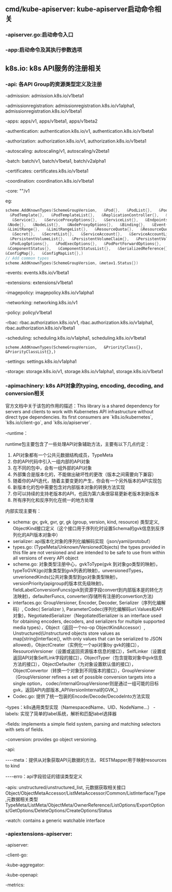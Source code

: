 ## cmd\/kube-apiserver: kube-apiserver启动命令相关

### -apiserver.go:启动命令入口

### -app:启动命令及其执行参数选项

## k8s.io: k8s API服务的注册相关

### -api: 各API Group的资源类型定义及注册

-admission:  admission.k8s.io\/v1beta1

-admissionregistration: admissionregistration.k8s.io\/v1alpha1, admissionregistration.k8s.io\/v1beta1

-apps: apps\/v1, apps\/v1beta1, apps\/v1beta2

-authentication: authentication.k8s.io\/v1, authentication.k8s.io\/v1beta1

-authorization: authorization.k8s.io\/v1, authorization.k8s.io\/v1beta1

-autoscaling: autoscaling\/v1, autoscaling\/v2beta1

-batch: batch\/v1, batch\/v1beta1, batch\/v2alpha1

-certificates: certificates.k8s.io\/v1beta1

-coordination: coordination.k8s.io\/v1beta1

-core: ""\/v1

eg:

```go
scheme.AddKnownTypes(SchemeGroupVersion,   &Pod{},   &PodList{},   &PodStatusResult{}, 
  &PodTemplate{},   &PodTemplateList{},   &ReplicationController{},   &ReplicationControllerList{},
   &Service{},   &ServiceProxyOptions{},   &ServiceList{},   &Endpoints{},   &EndpointsList{},  
 &Node{},   &NodeList{},   &NodeProxyOptions{},   &Binding{},   &Event{},   &EventList{},   &List{},  
 &LimitRange{},   &LimitRangeList{},   &ResourceQuota{},   &ResourceQuotaList{},   &Namespace{},   &NamespaceList{},
   &Secret{},   &SecretList{},   &ServiceAccount{},   &ServiceAccountList{},   &PersistentVolume{}, 
  &PersistentVolumeList{},   &PersistentVolumeClaim{},   &PersistentVolumeClaimList{},   &PodAttachOptions{}, 
  &PodLogOptions{},   &PodExecOptions{},   &PodPortForwardOptions{},   &PodProxyOptions{},  
 &ComponentStatus{},   &ComponentStatusList{},   &SerializedReference{},   &RangeAllocation{},   
&ConfigMap{},   &ConfigMapList{},)
// Add common types
scheme.AddKnownTypes(SchemeGroupVersion, &metav1.Status{})
```

-events: events.k8s.io\/v1beta1

-extensions: extensions\/v1beta1

-imagepolicy: imagepolicy.k8s.io\/v1alpha1

-networking: networking.k8s.io\/v1

-policy: policy\/v1beta1

-rbac: rbac.authorization.k8s.io\/v1, rbac.authorization.k8s.io\/v1alpha1, rbac.authorization.k8s.io\/v1beta1

-scheduling: scheduling.k8s.io\/v1alpha1, scheduling.k8s.io\/v1beta1

```
scheme.AddKnownTypes(SchemeGroupVersion,   &PriorityClass{},   &PriorityClassList{},)
```

-settings: settings.k8s.io\/v1alpha1

-storage: storage.k8s.io\/v1, storage.k8s.io\/v1alpha1, storage.k8s.io\/v1beta1

### -apimachinery: k8s API对象的typing, encoding, decoding, and conversion相关

官方文档中关于该包的作用的描述：This library is a shared dependency for servers and clients to work with Kubernetes API infrastructure without direct type dependencies.  Its first consumers are \`k8s.io\/kubernetes\`, \`k8s.io\/client-go\`, and \`k8s.io\/apiserver\`.

-runtime：

runtime包主要包含了一些处理API对象辅助方法，主要有以下几点约定：

1. API对象都有一个公共元数据结构成员，TypeMeta
2. 你的API代码中引入一组内部的API对象
3. 在不同的包中，会有一组外部的API对象
4. 外部集合是版本化的，不能做出破坏性的更改（版本之间需要向下兼容）
5. 随着你的API迭代，随着主要变更的产生，你会有一个另外版本的API实现包
6. 新版本化的包中需要包含对内部版本对象的转换方法实现
7. 你可以持续的支持老版本的API，也因为第六条很容易更新老版本到新版本
8. 所有序列化和反序列化在统一的地方处理

内部实现主要有：

* schema: gv, gvk, gvr, gr, gk \(group, version, kind, resource\) 类型定义, ObjectKind接口定义（这个接口用于序列化时设置Schema的gvk信息到反序列化的API版本对象中）
* serializer: api版本化对象的序列化编解码实现（json\/yaml\/protobuf）
* types.go: \(TypeMeta\/Unknown\/VersionedObjects\) the types provided in this file are not versioned and are intended to be safe to use from within all versions of every API object
* scheme.go: 对象类型注册中心，gvkToType\(gvk 到对象go类型的映射\)， typeToGVK\(go对象类型到gvk列表的映射\)，unversionedTypes， unverionedKinds\(公共对象类型到go对象类型映射\)，versionPriority\(apigroup的版本优先级映射\)，fieldLabelConversionFuncs\(gvk到资源字段convert到内部版本是的转化方法映射\)，defaulterFuncs, converter\(存储所有注册的convertion方法\)
* interfaces.go: GroupVersioner, Encoder, Decoder, Serializer（序列化编解码）, Codec\( Serializer \), ParameterCodec\(序列化编解码url.Values和API对象\)，NegotiatedSerializer（NegotiatedSerializer is an interface used for obtaining encoders, decoders, and serializers for multiple supported media types），Object（返回一个no-op ObjectKindAccessor）, Unstructured\(Unstructured objects store values as map\[string\]interface{}, with only values that can be serialized to JSON allowed\)，ObjectCreater（实例化一个api对象by gvk的接口），ResourceVersioner（设置或返回资源版本信息的接口），SelfLinker（设置或返回API对象SelfLink字段的接口），ObjectTyper（包含提取对象中gvk信息方法的接口），ObjectDefaulter（为对象设置默认值的接口），ObjectConvertor（转换一个对象到不同版本的接口），GroupVersioner（GroupVersioner refines a set of possible conversion targets into a single option， codec\/internalGroupVersioner则是通过一组可能的目标gvk，返回API内部版本_APIVersionInternal的GVK_）
* Codec.go: 提供了统一包装的Encode\/Decode\/DecodeInto方法实现

-types：k8s通用类型实现（NamespacedName、UID、NodeName...）
-labels: 实现了简单的label系统，解析和匹配label选择器

-fields: implements a simple field system, parsing and matching selectors with sets of fields.

-conversion: provides go object versioning.

-api:

----meta：提供从对象获取API元数据的方法， RESTMapper用于映射resources to kind

----erro：api字段验证的错误类型定义

-apis: unstructured\/unstructured\_list, 元数据获取相关接口   Object\/ObjectMetaAccessor\/ListMetaAccessor\/Common\/ListInterface\/Type,元数据相关类型TypeMeta\/ListMeta\/ObjectMeta\/OwnerReference\/ListOptions\/ExportOptions\/GetOptions\/DeleteOptions\/CreateOptions\/Status

-watch: contains a generic watchable interface

### -apiextensions-apiserver:

-apiserver:

-client-go:

-kube-aggregator:

-kube-openapi:

-metrics:

